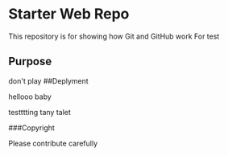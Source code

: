 # Starter Web Repo

This repository is for showing how Git and GitHub work
For test

## Purpose

don't play
##Deplyment

hellooo baby


testttting tany talet

###Copyright

Please contribute carefully